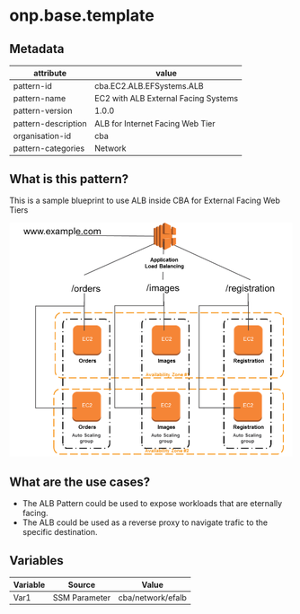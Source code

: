 # onp.base.template

## Metadata
| attribute               | value                                         |
| ----------------------- | --------------------------------------------- |
| pattern-id              | cba.EC2.ALB.EFSystems.ALB                             |
| pattern-name            | EC2 with ALB External Facing Systems                                |
| pattern-version         | 1.0.0                                         |
| pattern-description     | ALB for Internet Facing Web Tier                        |
| organisation-id         | cba                                            |
| pattern-categories      | Network                                     |

## What is this pattern?
This is a sample blueprint to use ALB inside CBA for External Facing Web Tiers

![](./diagrams/res/alb.png)

## What are the use cases?
- The ALB Pattern could be used to expose workloads that are eternally facing.
- The ALB could be used as a reverse proxy to navigate trafic to the specific destination.

## Variables

| Variable               | Source                                         | Value |
| -----------------------| --------------------------------------------- | ------|
| Var1                   | SSM Parameter | cba/network/efalb|